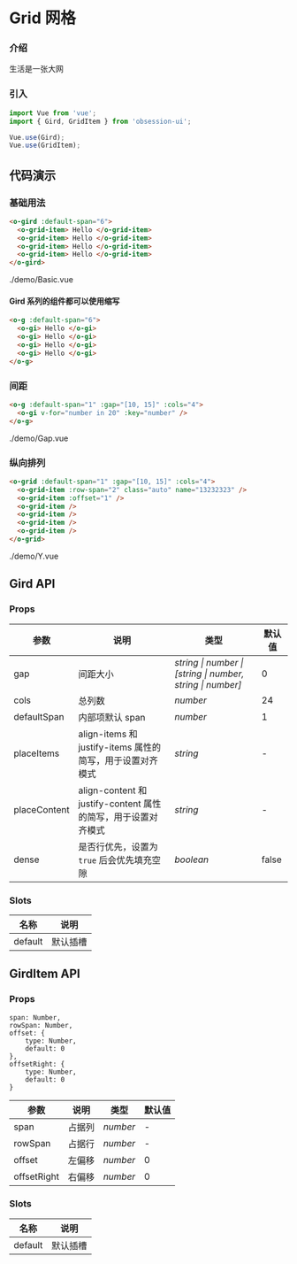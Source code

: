# Grid 网格

### 介绍

生活是一张大网

### 引入

```js
import Vue from 'vue';
import { Gird, GridItem } from 'obsession-ui';

Vue.use(Gird);
Vue.use(GridItem);
```

## 代码演示

### 基础用法

```html
<o-gird :default-span="6">
  <o-grid-item> Hello </o-grid-item>
  <o-grid-item> Hello </o-grid-item>
  <o-grid-item> Hello </o-grid-item>
  <o-grid-item> Hello </o-grid-item>
</o-gird>
```

<demo-code transform>./demo/Basic.vue</demo-code>

#### Gird 系列的组件都可以使用缩写

```html
<o-g :default-span="6">
  <o-gi> Hello </o-gi>
  <o-gi> Hello </o-gi>
  <o-gi> Hello </o-gi>
  <o-gi> Hello </o-gi>
</o-g>
```

### 间距

```html
<o-g :default-span="1" :gap="[10, 15]" :cols="4">
  <o-gi v-for="number in 20" :key="number" />
</o-g>
```

<demo-code transform>./demo/Gap.vue</demo-code>

### 纵向排列

```html
<o-grid :default-span="1" :gap="[10, 15]" :cols="4">
  <o-grid-item :row-span="2" class="auto" name="13232323" />
  <o-grid-item :offset="1" />
  <o-grid-item />
  <o-grid-item />
  <o-grid-item />
  <o-grid-item />
</o-grid>
```

<demo-code transform>./demo/Y.vue</demo-code>

## Gird API

### Props

| 参数         | 说明                                                          | 类型                                                       | 默认值 |
| ------------ | ------------------------------------------------------------- | ---------------------------------------------------------- | ------ |
| gap          | 间距大小                                                      | _string \| number \| [string \| number, string \| number]_ | 0      |
| cols         | 总列数                                                        | _number_                                                   | 24     |
| defaultSpan  | 内部项默认 span                                               | _number_                                                   | 1      |
| placeItems   | align-items 和 justify-items 属性的简写，用于设置对齐模式     | _string_                                                   | -      |
| placeContent | align-content 和 justify-content 属性的简写，用于设置对齐模式 | _string_                                                   | -      |
| dense        | 是否行优先，设置为 `true` 后会优先填充空隙                    | _boolean_                                                  | false  |

### Slots

| 名称    | 说明     |
| ------- | -------- |
| default | 默认插槽 |

## GirdItem API

### Props

    span: Number,
    rowSpan: Number,
    offset: {
        type: Number,
        default: 0
    },
    offsetRight: {
        type: Number,
        default: 0
    }

| 参数        | 说明   | 类型     | 默认值 |
| ----------- | ------ | -------- | ------ |
| span        | 占据列 | _number_ | -      |
| rowSpan     | 占据行 | _number_ | -      |
| offset      | 左偏移 | _number_ | 0      |
| offsetRight | 右偏移 | _number_ | 0      |

### Slots

| 名称    | 说明     |
| ------- | -------- |
| default | 默认插槽 |
